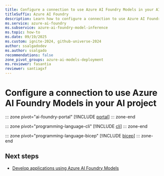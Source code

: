 ```yaml
---
title: Configure a connection to use Azure AI Foundry Models in your AI project
titleSuffix: Azure AI Foundry
description: Learn how to configure a connection to use Azure AI Foundry Models in your project.
ms.service: azure-ai-foundry
ms.subservice: azure-ai-foundry-model-inference
ms.topic: how-to
ms.date: 09/19/2025
ms.custom: ignite-2024, github-universe-2024
author: ssalgadodev
ms.author: ssalgado
recommendations: false
zone_pivot_groups: azure-ai-models-deployment
ms.reviewer: fasantia
reviewer: santiagxf
---
```


# Configure a connection to use Azure AI Foundry Models in your AI project

::: zone pivot="ai-foundry-portal"
[!INCLUDE [portal](../../foundry-models/includes/configure-project-connection/portal.md)]
::: zone-end

::: zone pivot="programming-language-cli"
[!INCLUDE [cli](../../foundry-models/includes/configure-project-connection/cli.md)]
::: zone-end

::: zone pivot="programming-language-bicep"
[!INCLUDE [bicep](../../foundry-models/includes/configure-project-connection/bicep.md)]
::: zone-end

## Next steps

* [Develop applications using Azure AI Foundry Models](../../model-inference/supported-languages.md)
